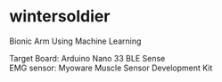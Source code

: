 # wintersoldier

Bionic Arm Using Machine Learning

Target Board: Arduino Nano 33 BLE Sense<br/>EMG sensor: Myoware Muscle Sensor Development Kit
